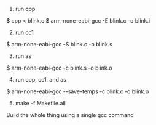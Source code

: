 1. run cpp

$ cpp < blink.c
$ arm-none-eabi-gcc -E blink.c -o blink.i

2. run cc1

$ arm-none-eabi-gcc -S blink.c -o blink.s

3. run as

$ arm-none-eabi-gcc -c blink.s -o blink.o

4. run cpp, cc1, and as

$ arm-none-eabi-gcc --save-temps -c blink.c -o blink.o

5. make -f Makefile.all

Build the whole thing using a single gcc command



